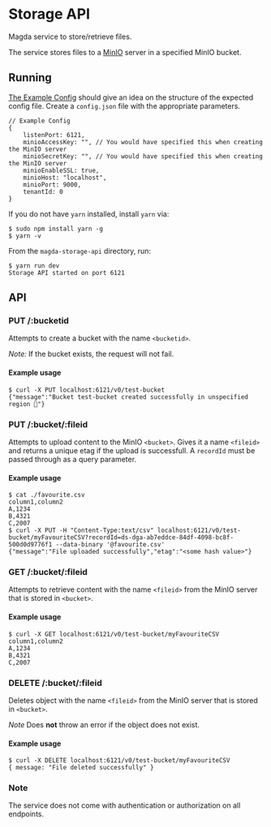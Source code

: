 # Storage API

Magda service to store/retrieve files.

The service stores files to a [MinIO](https://min.io/) server in a specified MinIO bucket.

## Running

[The Example Config](./config.example.json) should give an idea on the structure of the
expected config file. Create a `config.json` file with the appropriate parameters.

```json5
// Example Config
{
    listenPort: 6121,
    minioAccessKey: "", // You would have specified this when creating the MinIO server
    minioSecretKey: "", // You would have specified this when creating the MinIO server
    minioEnableSSL: true,
    minioHost: "localhost",
    minioPort: 9000,
    tenantId: 0
}
```

If you do not have `yarn` installed, install `yarn` via:

```console
$ sudo npm install yarn -g
$ yarn -v
```

From the `magda-storage-api` directory, run:

```console
$ yarn run dev
Storage API started on port 6121
```

## API

### PUT /:bucketid

Attempts to create a bucket with the name `<bucketid>`.

_Note:_ If the bucket exists, the request will not fail.

#### Example usage

```console
$ curl -X PUT localhost:6121/v0/test-bucket
{"message":"Bucket test-bucket created successfully in unspecified region 🎉"}
```

### PUT /:bucket/:fileid

Attempts to upload content to the MinIO `<bucket>`. Gives it a name `<fileid>` and returns a unique etag
if the upload is successfull. A `recordId` must be passed through as a query parameter.

#### Example usage

```console
$ cat ./favourite.csv
column1,column2
A,1234
B,4321
C,2007
$ curl -X PUT -H "Content-Type:text/csv" localhost:6121/v0/test-bucket/myFavouriteCSV?recordId=ds-dga-ab7eddce-84df-4098-bc8f-500d0d9776f1 --data-binary '@favourite.csv'
{"message":"File uploaded successfully","etag":"<some hash value>"}
```

### GET /:bucket/:fileid

Attempts to retrieve content with the name `<fileid>` from the MinIO server
that is stored in `<bucket>`.

#### Example usage

```console
$ curl -X GET localhost:6121/v0/test-bucket/myFavouriteCSV
column1,column2
A,1234
B,4321
C,2007
```

### DELETE /:bucket/:fileid

Deletes object with the name `<fileid>` from the MinIO server
that is stored in `<bucket>`.

_Note_ Does **not** throw an error if the object does not exist.

#### Example usage

```console
$ curl -X DELETE localhost:6121/v0/test-bucket/myFavouriteCSV
{ message: "File deleted successfully" }
```

### Note

The service does not come with authentication or authorization on all endpoints.
